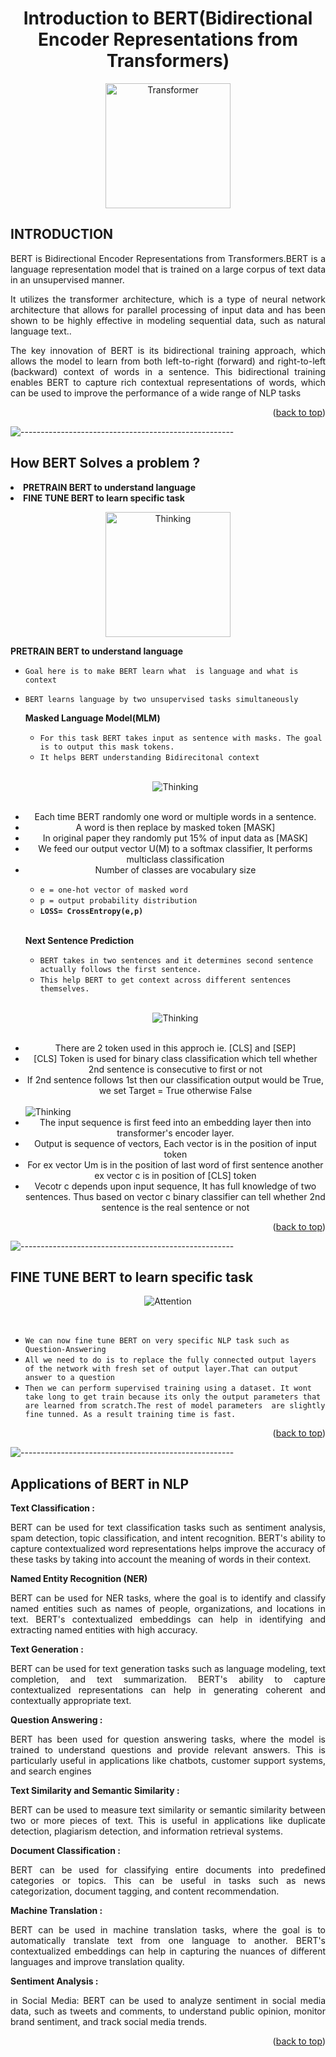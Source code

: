 <a id="readme-top"></a>
<h1 align="center">Introduction to BERT(Bidirectional Encoder Representations from Transformers)</h1>
<p align="center"> 
  <img src="images/bert.png"alt="Transformer" width="200" height="200" >
</p>
<h2 id="intro" >INTRODUCTION </h2>
<p align="justify"> 
  BERT is Bidirectional Encoder Representations from Transformers.BERT is a language representation model that is trained on a large corpus of text data in an unsupervised manner.
</p>
<p align="justify">
    It utilizes the transformer architecture, which is a type of neural network architecture that allows for parallel processing of input data and has been shown to be highly effective in modeling sequential data, such as natural language text..
</p>
<p align="justify">
   The key innovation of BERT is its bidirectional training approach, which allows the model to learn from both left-to-right (forward) and right-to-left (backward) context of words in a sentence. This bidirectional training enables BERT to capture rich contextual representations of words, which can be used to improve the performance of a wide range of NLP tasks
</p>



<p align="right">(<a href="#readme-top">back to top</a>)</p>


![-----------------------------------------------------](https://raw.githubusercontent.com/andreasbm/readme/master/assets/lines/rainbow.png)

<h2 id="intro" >How BERT Solves  a problem ?</h2>
<li>
   <b>PRETRAIN BERT to understand language</b>
</li>
<li>
   <b>FINE TUNE BERT to learn specific task</b>
</li>
<p align="center"> 
  <img src="images/craiyon_160832_A_student_thinking_.png"alt="Thinking" width="200" height="200" >
</p>
<p align="justify"> 
<b>PRETRAIN BERT to understand language</b>

  + `Goal here is to make BERT learn what  is language and what is context`
  + `BERT learns language by two unsupervised tasks simultaneously`
  
    <b>Masked Language Model(MLM)</b>
      + `For this task BERT takes input as sentence with masks. The goal is to output this mask tokens. `
      + `It helps BERT understanding Bidirecitonal context`
    <br>
    <p align="center"> 
    <img src="images/masking.png"alt="Thinking"  >
    </p>
    <br>
    <li align='center'>Each time BERT randomly one word or multiple words in a sentence. </li>
    <li align='center'>A word is then replace by masked token [MASK]</li>
    <li align='center'>In original paper they randomly put 15% of input data as [MASK]</li>
    <li align='center'>We feed our output vector U(M) to a softmax classifier, It performs multiclass classification</li>
    <li align='center'>Number of classes are vocabulary size</li>

    
    + `e = one-hot vector of masked word`
    + `p = output probability distribution`
    + <b>`LOSS= CrossEntropy(e,p)` </b>
    
    <br>

    <b>Next Sentence Prediction </b>
      + `BERT takes in two sentences and it determines second sentence actually follows the first sentence.`
      + `This help BERT to get context across different sentences themselves. `
    <br>
    <p align="center"> 
    <img src="images/next1.png"alt="Thinking"  >
    </p>
    <br>
     <li align='center'>There are 2 token used in this approch ie. [CLS] and [SEP] </li>
     <li align='center'> [CLS] Token is used for binary class classification which tell whether 2nd sentence is consecutive to first or not </li>
     <li align='center'>If 2nd sentence follows 1st then our classification output would be True, we set Target = True otherwise False</li>
    <br>
    <img src="images/next2.png"alt="Thinking"  >
    <li align='center'>The input sequence is first feed into an embedding layer then into transformer's encoder layer.</li>
    <li align='center'>Output is sequence of vectors, Each vector is in the position of input token</li>
    <li align='center'>For ex vector Um is in the position of last word of first sentence another ex vector c is in position of [CLS] token</li>
    <li align='center'>Vecotr c depends upon input sequence, It has full knowledge of two sentences. Thus based on vector c binary classifier can tell whether 2nd sentence is the real sentence or not    </li>

  </p>



<p align="right">(<a href="#readme-top">back to top</a>)</p>


![-----------------------------------------------------](https://raw.githubusercontent.com/andreasbm/readme/master/assets/lines/rainbow.png)



<h2 id="Intro" > FINE TUNE BERT to learn specific task</h2>
<p align="center"> 
  <img src="images/fine_tune.png"alt="Attention"  >
</p>
<br>
<p align="justify"> 
<b></b>

  + `We can now fine tune BERT on very specific NLP task such as Question-Answering`
  + `All we need to do is to replace the fully connected output layers of the network with fresh set of output layer.That can output answer to a question `
  + `Then we can perform supervised training using a dataset. It wont take long to get train because its only the output parameters that are learned from scratch.The rest of model parameters  are slightly fine tunned. As a result training time is fast.`
  </p>


<p align="right">(<a href="#readme-top">back to top</a>)</p>

![-----------------------------------------------------](https://raw.githubusercontent.com/andreasbm/readme/master/assets/lines/rainbow.png)



<h2 id="Applications" > Applications of BERT in NLP</h2>


<b>Text Classification :</b>
<p align="justify">
BERT can be used for text classification tasks such as sentiment analysis, spam detection, topic classification, and intent recognition. BERT's ability to capture contextualized word representations helps improve the accuracy of these tasks by taking into account the meaning of words in their context.
</p>


<b>Named Entity Recognition (NER)</b>
<p align="justify">
BERT can be used for NER tasks, where the goal is to identify and classify named entities such as names of people, organizations, and locations in text. BERT's contextualized embeddings can help in identifying and extracting named entities with high accuracy.
</p>




<b>Text Generation :</b>
<p align="justify">
BERT can be used for text generation tasks such as language modeling, text completion, and text summarization. BERT's ability to capture contextualized representations can help in generating coherent and contextually appropriate text.

</p>




<b>Question Answering :</b>
<p align="justify">
BERT has been used for question answering tasks, where the model is trained to understand questions and provide relevant answers. This is particularly useful in applications like chatbots, customer support systems, and search engines

</p>


<b>Text Similarity and Semantic Similarity :</b>
<p align="justify">
BERT can be used to measure text similarity or semantic similarity between two or more pieces of text. This is useful in applications like duplicate detection, plagiarism detection, and information retrieval systems.

</p>
<b>Document Classification :</b>
<p align="justify">
BERT can be used for classifying entire documents into predefined categories or topics. This can be useful in tasks such as news categorization, document tagging, and content recommendation.

</p>
<b>Machine Translation :</b>
<p align="justify">
BERT can be used in machine translation tasks, where the goal is to automatically translate text from one language to another. BERT's contextualized embeddings can help in capturing the nuances of different languages and improve translation quality.

</p>
<b>Sentiment Analysis :</b>
<p align="justify">
in Social Media: BERT can be used to analyze sentiment in social media data, such as tweets and comments, to understand public opinion, monitor brand sentiment, and track social media trends.

</p>

<p align="right">(<a href="#readme-top">back to top</a>)</p>

